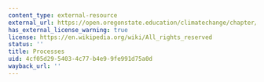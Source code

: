 ```yaml
---
content_type: external-resource
external_url: https://open.oregonstate.education/climatechange/chapter/processes/
has_external_license_warning: true
license: https://en.wikipedia.org/wiki/All_rights_reserved
status: ''
title: Processes
uid: 4cf05d29-5403-4c77-b4e9-9fe991d75a0d
wayback_url: ''
---
```

